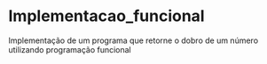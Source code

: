 # Implementacao_funcional
Implementação de um programa que retorne o dobro de um número utilizando programação funcional
